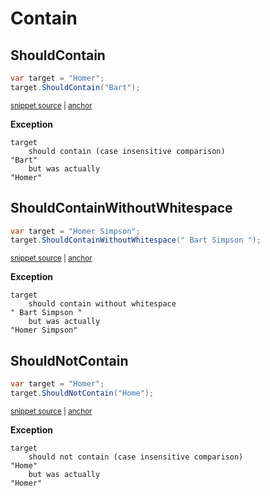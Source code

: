 # Contain


## ShouldContain

<!-- snippet: StringExamples.ShouldContain.codeSample.approved.cs -->
<a id='snippet-StringExamples.ShouldContain.codeSample.approved.cs'></a>
```cs
var target = "Homer";
target.ShouldContain("Bart");
```
<sup><a href='/src/DocumentationExamples/CodeExamples/StringExamples.ShouldContain.codeSample.approved.cs#L1-L2' title='Snippet source file'>snippet source</a> | <a href='#snippet-StringExamples.ShouldContain.codeSample.approved.cs' title='Start of snippet'>anchor</a></sup>
<!-- endSnippet -->

**Exception**

<!-- include: StringExamples.ShouldContain.exceptionText.approved.txt -->
```
target
    should contain (case insensitive comparison)
"Bart"
    but was actually
"Homer"
```
<!-- endInclude -->


## ShouldContainWithoutWhitespace

<!-- snippet: StringExamples.ShouldContainWithoutWhitespace.codeSample.approved.cs -->
<a id='snippet-StringExamples.ShouldContainWithoutWhitespace.codeSample.approved.cs'></a>
```cs
var target = "Homer Simpson";
target.ShouldContainWithoutWhitespace(" Bart Simpson ");
```
<sup><a href='/src/DocumentationExamples/CodeExamples/StringExamples.ShouldContainWithoutWhitespace.codeSample.approved.cs#L1-L2' title='Snippet source file'>snippet source</a> | <a href='#snippet-StringExamples.ShouldContainWithoutWhitespace.codeSample.approved.cs' title='Start of snippet'>anchor</a></sup>
<!-- endSnippet -->

**Exception**

<!-- include: StringExamples.ShouldContainWithoutWhitespace.exceptionText.approved.txt -->
```
target
    should contain without whitespace
" Bart Simpson "
    but was actually
"Homer Simpson"
```
<!-- endInclude -->


## ShouldNotContain

<!-- snippet: StringExamples.ShouldNotContain.codeSample.approved.cs -->
<a id='snippet-StringExamples.ShouldNotContain.codeSample.approved.cs'></a>
```cs
var target = "Homer";
target.ShouldNotContain("Home");
```
<sup><a href='/src/DocumentationExamples/CodeExamples/StringExamples.ShouldNotContain.codeSample.approved.cs#L1-L2' title='Snippet source file'>snippet source</a> | <a href='#snippet-StringExamples.ShouldNotContain.codeSample.approved.cs' title='Start of snippet'>anchor</a></sup>
<!-- endSnippet -->

**Exception**

<!-- include: StringExamples.ShouldNotContain.exceptionText.approved.txt -->
```
target
    should not contain (case insensitive comparison)
"Home"
    but was actually
"Homer"
```
<!-- endInclude -->
